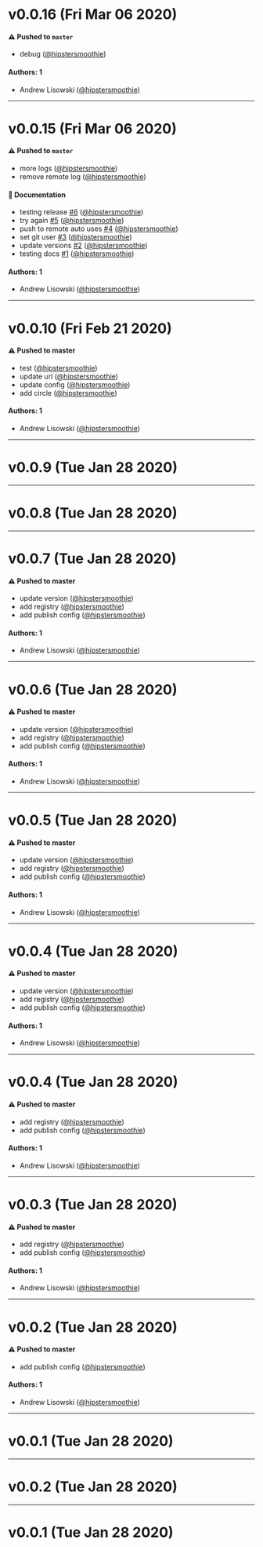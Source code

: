 # v0.0.16 (Fri Mar 06 2020)

#### ⚠️  Pushed to `master`

- debug ([@hipstersmoothie](https://github.com/hipstersmoothie))

#### Authors: 1

- Andrew Lisowski ([@hipstersmoothie](https://github.com/hipstersmoothie))

---

# v0.0.15 (Fri Mar 06 2020)

#### ⚠️  Pushed to `master`

- more logs ([@hipstersmoothie](https://github.com/hipstersmoothie))
- remove remote log ([@hipstersmoothie](https://github.com/hipstersmoothie))

#### 📝 Documentation

- testing release [#6](https://github.com/hipstersmoothie/auto-single-package/pull/6) ([@hipstersmoothie](https://github.com/hipstersmoothie))
- try again [#5](https://github.com/hipstersmoothie/auto-single-package/pull/5) ([@hipstersmoothie](https://github.com/hipstersmoothie))
- push to remote auto uses [#4](https://github.com/hipstersmoothie/auto-single-package/pull/4) ([@hipstersmoothie](https://github.com/hipstersmoothie))
- set git user [#3](https://github.com/hipstersmoothie/auto-single-package/pull/3) ([@hipstersmoothie](https://github.com/hipstersmoothie))
- update versions [#2](https://github.com/hipstersmoothie/auto-single-package/pull/2) ([@hipstersmoothie](https://github.com/hipstersmoothie))
- testing docs [#1](https://github.com/hipstersmoothie/auto-single-package/pull/1) ([@hipstersmoothie](https://github.com/hipstersmoothie))

#### Authors: 1

- Andrew Lisowski ([@hipstersmoothie](https://github.com/hipstersmoothie))

---

# v0.0.10 (Fri Feb 21 2020)

#### ⚠️  Pushed to master

- test  ([@hipstersmoothie](https://github.com/hipstersmoothie))
- update url  ([@hipstersmoothie](https://github.com/hipstersmoothie))
- update config  ([@hipstersmoothie](https://github.com/hipstersmoothie))
- add circle  ([@hipstersmoothie](https://github.com/hipstersmoothie))

#### Authors: 1

- Andrew Lisowski ([@hipstersmoothie](https://github.com/hipstersmoothie))

---

# v0.0.9 (Tue Jan 28 2020)



---

# v0.0.8 (Tue Jan 28 2020)



---

# v0.0.7 (Tue Jan 28 2020)

#### ⚠️  Pushed to master

- update version  ([@hipstersmoothie](https://github.com/hipstersmoothie))
- add registry  ([@hipstersmoothie](https://github.com/hipstersmoothie))
- add publish config  ([@hipstersmoothie](https://github.com/hipstersmoothie))

#### Authors: 1

- Andrew Lisowski ([@hipstersmoothie](https://github.com/hipstersmoothie))

---

# v0.0.6 (Tue Jan 28 2020)

#### ⚠️  Pushed to master

- update version  ([@hipstersmoothie](https://github.com/hipstersmoothie))
- add registry  ([@hipstersmoothie](https://github.com/hipstersmoothie))
- add publish config  ([@hipstersmoothie](https://github.com/hipstersmoothie))

#### Authors: 1

- Andrew Lisowski ([@hipstersmoothie](https://github.com/hipstersmoothie))

---

# v0.0.5 (Tue Jan 28 2020)

#### ⚠️  Pushed to master

- update version  ([@hipstersmoothie](https://github.com/hipstersmoothie))
- add registry  ([@hipstersmoothie](https://github.com/hipstersmoothie))
- add publish config  ([@hipstersmoothie](https://github.com/hipstersmoothie))

#### Authors: 1

- Andrew Lisowski ([@hipstersmoothie](https://github.com/hipstersmoothie))

---

# v0.0.4 (Tue Jan 28 2020)

#### ⚠️  Pushed to master

- update version  ([@hipstersmoothie](https://github.com/hipstersmoothie))
- add registry  ([@hipstersmoothie](https://github.com/hipstersmoothie))
- add publish config  ([@hipstersmoothie](https://github.com/hipstersmoothie))

#### Authors: 1

- Andrew Lisowski ([@hipstersmoothie](https://github.com/hipstersmoothie))

---

# v0.0.4 (Tue Jan 28 2020)

#### ⚠️  Pushed to master

- add registry  ([@hipstersmoothie](https://github.com/hipstersmoothie))
- add publish config  ([@hipstersmoothie](https://github.com/hipstersmoothie))

#### Authors: 1

- Andrew Lisowski ([@hipstersmoothie](https://github.com/hipstersmoothie))

---

# v0.0.3 (Tue Jan 28 2020)

#### ⚠️  Pushed to master

- add registry  ([@hipstersmoothie](https://github.com/hipstersmoothie))
- add publish config  ([@hipstersmoothie](https://github.com/hipstersmoothie))

#### Authors: 1

- Andrew Lisowski ([@hipstersmoothie](https://github.com/hipstersmoothie))

---

# v0.0.2 (Tue Jan 28 2020)

#### ⚠️  Pushed to master

- add publish config  ([@hipstersmoothie](https://github.com/hipstersmoothie))

#### Authors: 1

- Andrew Lisowski ([@hipstersmoothie](https://github.com/hipstersmoothie))

---

# v0.0.1 (Tue Jan 28 2020)



---

# v0.0.2 (Tue Jan 28 2020)



---

# v0.0.1 (Tue Jan 28 2020)

